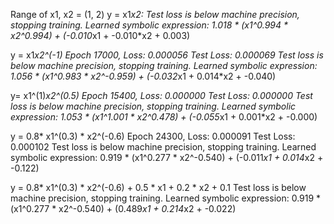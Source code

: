 Range of x1, x2 = (1, 2)
y = x1*x2:
Test loss is below machine precision, stopping training.
Learned symbolic expression:
1.018 * (x1^0.994 * x2^0.994) + (-0.010*x1 + -0.010*x2 + 0.003)

y = x1*x2^(-1)
Epoch 17000, Loss: 0.000056  Test Loss: 0.000069
Test loss is below machine precision, stopping training.
Learned symbolic expression:
1.056 * (x1^0.983 * x2^-0.959) + (-0.032*x1 + 0.014*x2 + -0.040)

y= x1^(1)*x2^(0.5)
Epoch 15400, Loss: 0.000000  Test Loss: 0.000000
Test loss is below machine precision, stopping training.
Learned symbolic expression:
1.053 * (x1^1.001 * x2^0.478) + (-0.055*x1 + 0.001*x2 + -0.000)

y = 0.8* x1^(0.3) * x2^(-0.6)
Epoch 24300, Loss: 0.000091  Test Loss: 0.000102
Test loss is below machine precision, stopping training.
Learned symbolic expression:
0.919 * (x1^0.277 * x2^-0.540) + (-0.011*x1 + 0.014*x2 + -0.122)

y = 0.8* x1^(0.3) * x2^(-0.6) + 0.5 * x1 + 0.2 * x2 + 0.1
Test loss is below machine precision, stopping training.
Learned symbolic expression:
0.919 * (x1^0.277 * x2^-0.540) + (0.489*x1 + 0.214*x2 + -0.022)